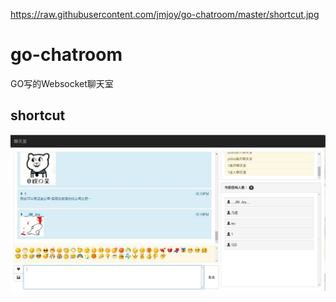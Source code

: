 https://raw.githubusercontent.com/jmjoy/go-chatroom/master/shortcut.jpg

# go-chatroom

GO写的Websocket聊天室

## shortcut

[![](https://raw.githubusercontent.com/jmjoy/go-chatroom/master/shortcut.jpg)](https://raw.githubusercontent.com/jmjoy/go-chatroom/master/shortcut.jpg)
